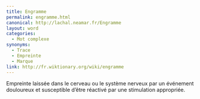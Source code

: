 ```yaml
---
title: Engramme
permalink: engramme.html
canonical: http://lachal.neamar.fr/Engramme
layout: word
categories:
  - Mot complexe
synonyms:
  - Trace
  - Empreinte
  - Marque
link: http://fr.wiktionary.org/wiki/engramme
---
```


Empreinte laissée dans le cerveau ou le système nerveux par un événement douloureux et susceptible d’être réactivé par une stimulation appropriée.

